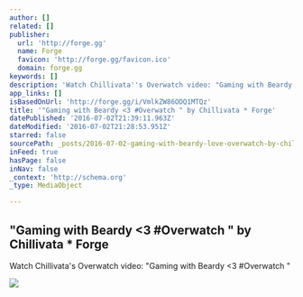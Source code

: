 ```yaml
---
author: []
related: []
publisher:
  url: 'http://forge.gg'
  name: Forge
  favicon: 'http://forge.gg/favicon.ico'
  domain: forge.gg
keywords: []
description: 'Watch Chillivata''s Overwatch video: "Gaming with Beardy <3 #Overwatch "'
app_links: []
isBasedOnUrl: 'http://forge.gg/i/VmlkZW86ODQ1MTQz'
title: '"Gaming with Beardy <3 #Overwatch " by Chillivata * Forge'
datePublished: '2016-07-02T21:39:11.963Z'
dateModified: '2016-07-02T21:28:53.951Z'
starred: false
sourcePath: _posts/2016-07-02-gaming-with-beardy-love-overwatch-by-chillivata-forge.md
inFeed: true
hasPage: false
inNav: false
_context: 'http://schema.org'
_type: MediaObject

---
```

<article style=""><h1>"Gaming with Beardy &lt;3 #Overwatch " by Chillivata * Forge</h1><p>Watch Chillivata's Overwatch video: "Gaming with Beardy &lt;3 #Overwatch "</p><img src="https://s3-us-west-1.amazonaws.com/us-west.s3.forge.gg/thumbnails/52f8b14e-5756-40b8-b327-76be916a56ce.jpg" /></article>